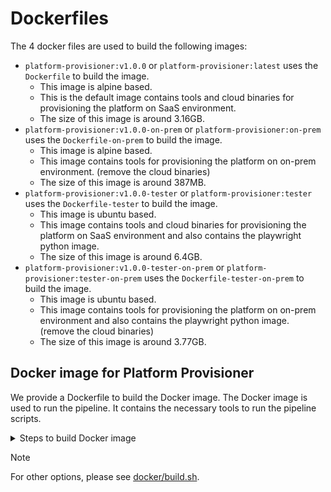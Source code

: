 # Dockerfiles
 
The 4 docker files are used to build the following images:
* `platform-provisioner:v1.0.0` or `platform-provisioner:latest` uses the `Dockerfile` to build the image.
  * This image is alpine based.
  * This is the default image contains tools and cloud binaries for provisioning the platform on SaaS environment.
  * The size of this image is around 3.16GB.
* `platform-provisioner:v1.0.0-on-prem` or `platform-provisioner:on-prem` uses the `Dockerfile-on-prem` to build the image.
  * This image is alpine based.
  * This image contains tools for provisioning the platform on on-prem environment. (remove the cloud binaries)
  * The size of this image is around 387MB.
* `platform-provisioner:v1.0.0-tester` or `platform-provisioner:tester` uses the `Dockerfile-tester` to build the image.
  * This image is ubuntu based.
  * This image contains tools and cloud binaries for provisioning the platform on SaaS environment and also contains the playwright python image.
  * The size of this image is around 6.4GB.
* `platform-provisioner:v1.0.0-tester-on-prem` or `platform-provisioner:tester-on-prem` uses the `Dockerfile-tester-on-prem` to build the image.
  * This image is ubuntu based.
  * This image contains tools for provisioning the platform on on-prem environment and also contains the playwright python image. (remove the cloud binaries)
  * The size of this image is around 3.77GB.

## Docker image for Platform Provisioner

We provide a Dockerfile to build the Docker image. The Docker image is used to run the pipeline. It contains the necessary tools to run the pipeline scripts.

<details>
<summary>Steps to build Docker image</summary>
To build Docker image locally, run the following command:

```bash
cd docker
./build.sh
```

This will build the Docker image called `platform-provisioner:latest`.

To build multi-arch Docker image and push to remote Docker registry, run the following command:

```bash
export DOCKER_REGISTRY="<your Docker registry repo>"
export PUSH_DOCKER_IMAGE=true
cd docker
./build.sh
```
This will build the Docker image called `<your Docker registry repo>/platform-provisioner:latest` and push to remote Docker registry.

</details>

> [!Note]
> For other options, please see [docker/build.sh](docker/build.sh).